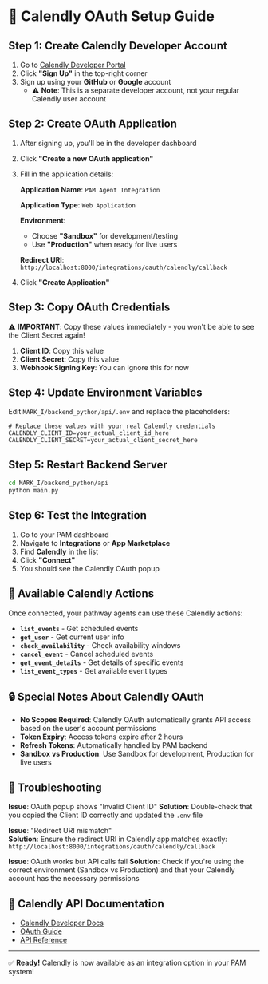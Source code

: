 # 📅 Calendly OAuth Setup Guide

## Step 1: Create Calendly Developer Account

1. Go to [Calendly Developer Portal](https://developer.calendly.com/)
2. Click **"Sign Up"** in the top-right corner
3. Sign up using your **GitHub** or **Google** account
   - ⚠️ **Note**: This is a separate developer account, not your regular Calendly user account

## Step 2: Create OAuth Application

1. After signing up, you'll be in the developer dashboard
2. Click **"Create a new OAuth application"**
3. Fill in the application details:

   **Application Name**: `PAM Agent Integration`
   
   **Application Type**: `Web Application`
   
   **Environment**: 
   - Choose **"Sandbox"** for development/testing
   - Use **"Production"** when ready for live users
   
   **Redirect URI**: `http://localhost:8000/integrations/oauth/calendly/callback`

4. Click **"Create Application"**

## Step 3: Copy OAuth Credentials

⚠️ **IMPORTANT**: Copy these values immediately - you won't be able to see the Client Secret again!

1. **Client ID**: Copy this value
2. **Client Secret**: Copy this value  
3. **Webhook Signing Key**: You can ignore this for now

## Step 4: Update Environment Variables

Edit `MARK_I/backend_python/api/.env` and replace the placeholders:

```env
# Replace these values with your real Calendly credentials
CALENDLY_CLIENT_ID=your_actual_client_id_here
CALENDLY_CLIENT_SECRET=your_actual_client_secret_here
```

## Step 5: Restart Backend Server

```bash
cd MARK_I/backend_python/api
python main.py
```

## Step 6: Test the Integration

1. Go to your PAM dashboard
2. Navigate to **Integrations** or **App Marketplace**
3. Find **Calendly** in the list
4. Click **"Connect"**
5. You should see the Calendly OAuth popup

## 🔧 Available Calendly Actions

Once connected, your pathway agents can use these Calendly actions:

- **`list_events`** - Get scheduled events
- **`get_user`** - Get current user info
- **`check_availability`** - Check availability windows
- **`cancel_event`** - Cancel scheduled events
- **`get_event_details`** - Get details of specific events
- **`list_event_types`** - Get available event types

## 🔒 Special Notes About Calendly OAuth

- **No Scopes Required**: Calendly OAuth automatically grants API access based on the user's account permissions
- **Token Expiry**: Access tokens expire after 2 hours
- **Refresh Tokens**: Automatically handled by PAM backend
- **Sandbox vs Production**: Use Sandbox for development, Production for live users

## 🚨 Troubleshooting

**Issue**: OAuth popup shows "Invalid Client ID"
**Solution**: Double-check that you copied the Client ID correctly and updated the `.env` file

**Issue**: "Redirect URI mismatch"  
**Solution**: Ensure the redirect URI in Calendly app matches exactly: `http://localhost:8000/integrations/oauth/calendly/callback`

**Issue**: OAuth works but API calls fail
**Solution**: Check if you're using the correct environment (Sandbox vs Production) and that your Calendly account has the necessary permissions

## 📖 Calendly API Documentation

- [Calendly Developer Docs](https://developer.calendly.com/)
- [OAuth Guide](https://developer.calendly.com/how-to-access-calendly-data-on-behalf-of-authenticated-users)
- [API Reference](https://calendly.stoplight.io/)

---

✅ **Ready!** Calendly is now available as an integration option in your PAM system! 